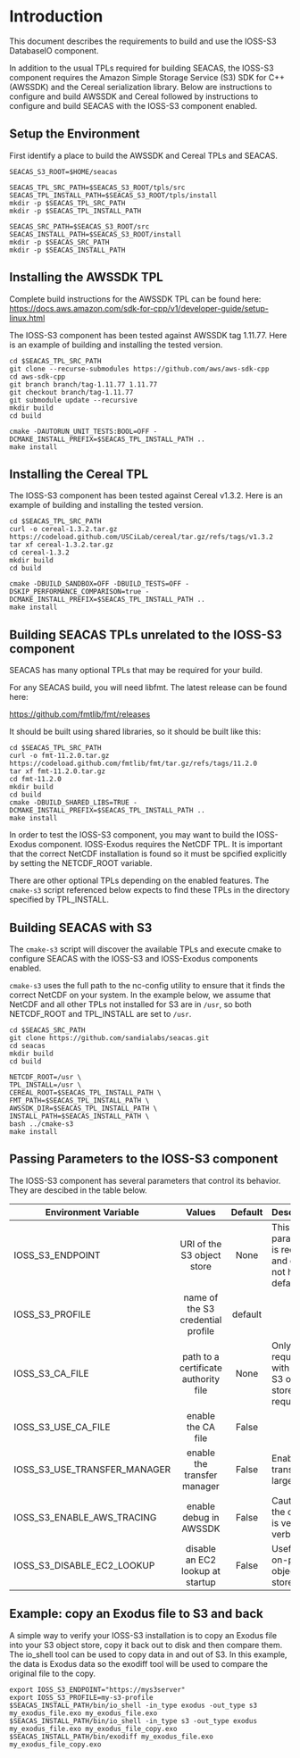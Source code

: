 
# Introduction

This document describes the requirements to build and use the IOSS-S3
DatabaseIO component.

In addition to the usual TPLs required for building SEACAS, the
IOSS-S3 component requires the Amazon Simple Storage Service (S3) SDK
for C++ (AWSSDK) and the Cereal serialization library.  Below are
instructions to configure and build AWSSDK and Cereal followed by
instructions to configure and build SEACAS with the IOSS-S3 component
enabled.

## Setup the Environment

First identify a place to build the AWSSDK and Cereal TPLs and SEACAS.

```
SEACAS_S3_ROOT=$HOME/seacas

SEACAS_TPL_SRC_PATH=$SEACAS_S3_ROOT/tpls/src
SEACAS_TPL_INSTALL_PATH=$SEACAS_S3_ROOT/tpls/install
mkdir -p $SEACAS_TPL_SRC_PATH
mkdir -p $SEACAS_TPL_INSTALL_PATH

SEACAS_SRC_PATH=$SEACAS_S3_ROOT/src
SEACAS_INSTALL_PATH=$SEACAS_S3_ROOT/install
mkdir -p $SEACAS_SRC_PATH
mkdir -p $SEACAS_INSTALL_PATH
```

## Installing the AWSSDK TPL

Complete build instructions for the AWSSDK TPL can be found here: 
https://docs.aws.amazon.com/sdk-for-cpp/v1/developer-guide/setup-linux.html

The IOSS-S3 component has been tested against AWSSDK tag 1.11.77.
Here is an example of building and installing the tested version.

```
cd $SEACAS_TPL_SRC_PATH
git clone --recurse-submodules https://github.com/aws/aws-sdk-cpp
cd aws-sdk-cpp
git branch branch/tag-1.11.77 1.11.77
git checkout branch/tag-1.11.77
git submodule update --recursive
mkdir build
cd build

cmake -DAUTORUN_UNIT_TESTS:BOOL=OFF -DCMAKE_INSTALL_PREFIX=$SEACAS_TPL_INSTALL_PATH ..
make install
```

## Installing the Cereal TPL

The IOSS-S3 component has been tested against Cereal v1.3.2.
Here is an example of building and installing the tested version.

```
cd $SEACAS_TPL_SRC_PATH
curl -o cereal-1.3.2.tar.gz https://codeload.github.com/USCiLab/cereal/tar.gz/refs/tags/v1.3.2
tar xf cereal-1.3.2.tar.gz
cd cereal-1.3.2
mkdir build
cd build

cmake -DBUILD_SANDBOX=OFF -DBUILD_TESTS=OFF -DSKIP_PERFORMANCE_COMPARISON=true -DCMAKE_INSTALL_PREFIX=$SEACAS_TPL_INSTALL_PATH ..
make install
```

## Building SEACAS TPLs unrelated to the IOSS-S3 component

SEACAS has many optional TPLs that may be required for your build.

For any SEACAS build, you will need libfmt.  The latest release can be
found here:

https://github.com/fmtlib/fmt/releases

It should be built using shared libraries, so it should be built like
this:

```
cd $SEACAS_TPL_SRC_PATH
curl -o fmt-11.2.0.tar.gz https://codeload.github.com/fmtlib/fmt/tar.gz/refs/tags/11.2.0
tar xf fmt-11.2.0.tar.gz
cd fmt-11.2.0
mkdir build
cd build
cmake -DBUILD_SHARED_LIBS=TRUE -DCMAKE_INSTALL_PREFIX=$SEACAS_TPL_INSTALL_PATH ..
make install
```

In order to test the IOSS-S3 component, you may want to build the
IOSS-Exodus component.  IOSS-Exodus requires the NetCDF TPL.  It is
important that the correct NetCDF installation is found so it must be
spcified explicitly by setting the NETCDF_ROOT variable.

There are other optional TPLs depending on the enabled features.  The
`cmake-s3` script referenced below expects to find these TPLs in the
directory specified by TPL_INSTALL.

## Building SEACAS with S3

The `cmake-s3` script will discover the available TPLs and execute
cmake to configure SEACAS with the IOSS-S3 and IOSS-Exodus components
enabled.

`cmake-s3` uses the full path to the nc-config utility to ensure that
it finds the correct NetCDF on your system.  In the example below, we
assume that NetCDF and all other TPLs not installed for S3 are in
`/usr`, so both NETCDF_ROOT and TPL_INSTALL are set to `/usr`.

```
cd $SEACAS_SRC_PATH
git clone https://github.com/sandialabs/seacas.git
cd seacas
mkdir build
cd build

NETCDF_ROOT=/usr \
TPL_INSTALL=/usr \
CEREAL_ROOT=$SEACAS_TPL_INSTALL_PATH \
FMT_PATH=$SEACAS_TPL_INSTALL_PATH \
AWSSDK_DIR=$SEACAS_TPL_INSTALL_PATH \
INSTALL_PATH=$SEACAS_INSTALL_PATH \
bash ../cmake-s3
make install
```

## Passing Parameters to the IOSS-S3 component

The IOSS-S3 component has several parameters that control its
behavior.  They are descibed in the table below.

| Environment Variable | Values          | Default | Description |
|----------------------|:---------------:|:-------:|-------------|
| IOSS_S3_ENDPOINT             | URI of the S3 object store           | None    | This parameter is required and does not have a default. |
| IOSS_S3_PROFILE              | name of the S3 credential profile    | default |  |
| IOSS_S3_CA_FILE              | path to a certificate authority file | None    | Only required with your S3 object store requires it. |
| IOSS_S3_USE_CA_FILE          | enable the CA file                   | False   |  |
| IOSS_S3_USE_TRANSFER_MANAGER | enable the transfer manager          | False   | Enable to transfer large data. |
| IOSS_S3_ENABLE_AWS_TRACING   | enable debug in AWSSDK               | False   | Caution: the output is very verbose. |
| IOSS_S3_DISABLE_EC2_LOOKUP   | disable an EC2 lookup at startup     | False   | Useful for on-prem object stores. |

## Example: copy an Exodus file to S3 and back

A simple way to verify your IOSS-S3 installation is to copy an Exodus
file into your S3 object store, copy it back out to disk and then
compare them.  The io_shell tool can be used to copy data in and out
of S3.  In this example, the data is Exodus data so the exodiff tool
will be used to compare the original file to the copy.

```
export IOSS_S3_ENDPOINT="https://mys3server"
export IOSS_S3_PROFILE=my-s3-profile
$SEACAS_INSTALL_PATH/bin/io_shell -in_type exodus -out_type s3 my_exodus_file.exo my_exodus_file.exo
$SEACAS_INSTALL_PATH/bin/io_shell -in_type s3 -out_type exodus my_exodus_file.exo my_exodus_file_copy.exo
$SEACAS_INSTALL_PATH/bin/exodiff my_exodus_file.exo my_exodus_file_copy.exo
```
